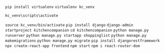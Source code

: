 `pip install virtualenv`
`virtualenv kc_venv`
<!-- Windows -->
`kc_venv\scripts\activate`
<!-- Linux/Mac -->
`source kc_venv/bin/activate`
`pip install django`
`django-admin startproject kitchencompanion`
`cd kitchencompanion`
`python manage.py runserver`
`python manage.py startapp shoppinglist`
`python manage.py makemigrations`
`python manage.py migrate`
`pip install djangorestframework`
`npx create-react-app frontend`
`npm start`
`npm i react-router-dom`